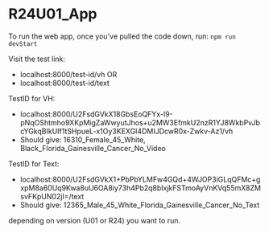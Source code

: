 # R24U01_App

To run the web app, once you've pulled the code down, run:
`npm run devStart`

Visit the test link:
- localhost:8000/test-id/vh OR 
- localhost:8000/test-id/text

TestID for VH:
- localhost:8000/U2FsdGVkX18GbsEoQFYx-I9-pNqOShtmho9XKpMigZaWwyutJhos+u2MW3EfmkU2nzR1YJ8WkbPvJbcYGkqBIkUIf1tSHpueL-x1Oy3KEXGI4DMIJDcwR0x-Zwkv-Az1/vh
- Should give: 16310_Female_45_White, Black_Florida_Gainesville_Cancer_No_Video

TestID for Text:
- localhost:8000/U2FsdGVkX1+PbPbYLMFw4GQd+4WJOP3iGLqQFMc+gxpM8a60Uq9Kwa8uU6OA8iy73h4Pb2q8bIxjkFSTmoAyVnKVq55mX8ZMsvFKpUN02jI=/text
- Should give: 12365_Male_45_White_Florida_Gainesville_Cancer_No_Text


depending on version (U01 or R24) you want to run.
